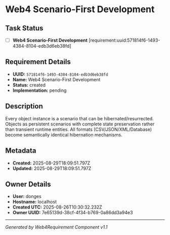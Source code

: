 # Web4 Scenario-First Development

## Task Status
- [ ] **Web4 Scenario-First Development** [requirement:uuid:571814f6-1493-4384-8104-edb3d6eb38fd]

## Requirement Details

- **UUID:** `571814f6-1493-4384-8104-edb3d6eb38fd`
- **Name:** Web4 Scenario-First Development
- **Status:** created
- **Implementation:** pending

## Description

Every object instance is a scenario that can be hibernated/resurrected. Objects as persistent scenarios with complete state preservation rather than transient runtime entities. All formats (CSV/JSON/XML/Database) become semantically identical hibernation mechanisms.

## Metadata

- **Created:** 2025-08-29T18:09:51.797Z
- **Updated:** 2025-08-29T18:09:51.797Z

## Owner Details

- **User:** donges
- **Hostname:** localhost
- **Created UTC:** 2025-08-26T10:30:32.232Z
- **Owner UUID:** 7e65139d-38cf-4f34-b769-0a86dd3a94e3

---

*Generated by Web4Requirement Component v1.1*